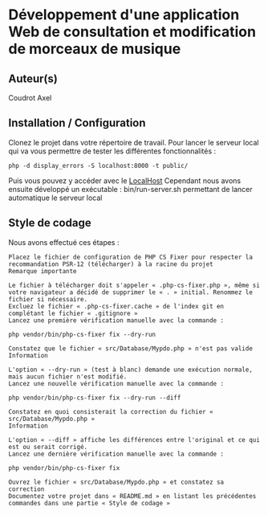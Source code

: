 # Développement d'une application Web de consultation et modification de morceaux de musique

## Auteur(s)
Coudrot Axel

## Installation / Configuration
Clonez le projet dans votre répertoire de travail.
Pour lancer le serveur local qui va vous permettre de tester les différentes fonctionnalités : 
```
php -d display_errors -S localhost:8000 -t public/
```
Puis vous pouvez y accéder avec le [LocalHost](http://localhost:8000)
Cependant nous avons ensuite développé un exécutable : bin/run-server.sh
permettant de lancer automatique le serveur local
## Style de codage
Nous avons effectué ces étapes : 


    Placez le fichier de configuration de PHP CS Fixer pour respecter la recommandation PSR-12 (télécharger) à la racine du projet
    Remarque importante

    Le fichier à télécharger doit s'appeler « .php-cs-fixer.php », même si votre navigateur a décidé de supprimer le « . » initial. Renommez le fichier si nécessaire.
    Excluez le fichier « .php-cs-fixer.cache » de l'index git en complétant le fichier « .gitignore »
    Lancez une première vérification manuelle avec la commande :

    php vendor/bin/php-cs-fixer fix --dry-run

    Constatez que le fichier « src/Database/Mypdo.php » n'est pas valide
    Information

    L'option « --dry-run » (test à blanc) demande une exécution normale, mais aucun fichier n'est modifié.
    Lancez une nouvelle vérification manuelle avec la commande :

    php vendor/bin/php-cs-fixer fix --dry-run --diff

    Constatez en quoi consisterait la correction du fichier « src/Database/Mypdo.php »
    Information

    L'option « --diff » affiche les différences entre l'original et ce qui est ou serait corrigé.
    Lancez une dernière vérification manuelle avec la commande :

    php vendor/bin/php-cs-fixer fix

    Ouvrez le fichier « src/Database/Mypdo.php » et constatez sa correction
    Documentez votre projet dans « README.md » en listant les précédentes commandes dans une partie « Style de codage »

